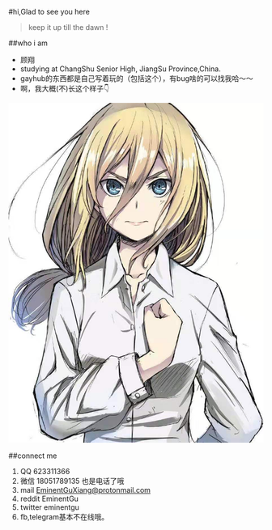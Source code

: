#hi,Glad to see you here

>keep it up till the dawn !

##who i am

* 顾翔 
* studying at ChangShu Senior High, JiangSu Province,China.
* gayhub的东西都是自己写着玩的（包括这个），有bug啥的可以找我哈～～
* 啊，我大概(不)长这个样子👇

![](https://raw.githubusercontent.com/eminentgu/eminentgu.github.io/master/WechatIMG1.jpeg) 

##connect me

1. QQ 623311366
2. 微信 18051789135 也是电话了哦
3. mail EminentGuXiang@protonmail.com
4. reddit EminentGu
5. twitter eminentgu
6. fb,telegram基本不在线哦。